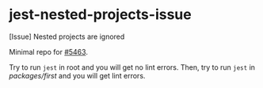 # jest-nested-projects-issue
[Issue] Nested projects are ignored

Minimal repo for [#5463](https://github.com/facebook/jest/issues/5463).

Try to run `jest` in root and you will get no lint errors.
Then, try to run `jest` in _packages/first_ and you will get lint errors.
